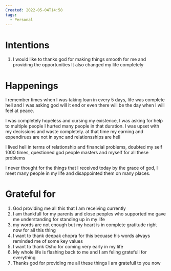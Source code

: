 ```yaml
---
Created: 2022-05-04T14:58
tags:
  - Personal
---
```

# Intentions

1. I would like to thanks god for making things smooth for me and providing the opportunities It also changed my life completely

# Happenings

I remember times when I was taking loan in every 5 days, life was complete hell and I was asking god will it end or even there will be the day when I will feel at peace.

I was completely hopeless and cursing my existence, I was asking for help to multiple people I hurted many people in that duration. I was upset with my decissions and waste completely. at that time my earning and expendirues are not in sync and relationsships are hell

I lived hell in terms of relationship and financial problems, doubted my self 1000 times, questioned god people masters and myself for all these problems

I never thought for the things that I received today by the grace of god, I meet many people in my life and disappointed them on many places.

# Grateful for

1. God providing me all this that I am receiving currently
2. I am thankfull for my parents and close peoples who supported me gave me understanding for standing up in my life
3. my words are not enough but my heart is in complete gratitude right now for all this thing
4. I want to thank deepak chopra for this becuase his words always reminded me of some key values
5. I want to thank Osho for coming very early in my life
6. My whole life is flashing back to me and I am feling gratefull for everything
7. Thanks god for providing me all these things I am gratefull to you now